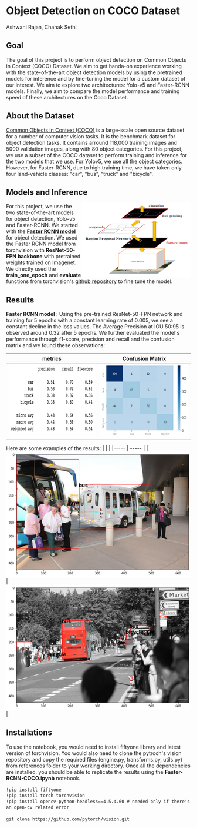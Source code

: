 
# Object Detection on COCO Dataset

Ashwani Rajan, Chahak Sethi

## Goal
The goal of this project is to perform object detection on Common Objects in Context (COCO) Dataset. We aim to get handa-on experience working with the state-of-the-art object detection models by using the pretrained models for inference and by fine-tuning the model for a custom dataset of our interest. We aim to explore two architectures: Yolo-v5 and Faster-RCNN models. Finally, we aim to compare the model performance and training speed of these architectures on the Coco Dataset.

## About the Dataset
[Common Objects in Context (COCO)](https://cocodataset.org/#home) is a large-scale open source dataset for a number of computer vision tasks. It is the benchmark dataset for object detection tasks. It contains arround 118,000 training images and 5000 validation images, along with 80 object categories. For this project, we use a subset of the COCO dataset to perform training and inference for the two models that we use. For Yolov5, we use all the object categories. However, for Faster-RCNN, due to high training time, we have taken only four land-vehicle classes: "car", "bus", "truck" and "bicycle".

## Models and Inference

<img style="float: right; size: 100px" src="./Images/faster-RCNN.png" width="300" height="200">

For this project, we use the two state-of-the-art models for object detection, Yolo-v5 and Faster-RCNN. We started with the [**Faster RCNN model**](https://arxiv.org/abs/1506.01497) for object detection. We used the Faster RCNN model from torchvision with **ResNet-50-FPN backbone** with pretrained weights trained on Imagenet. We directly used the **train_one_epoch** and **evaluate** functions from torchvision's [github repository](https://github.com/pytorch/vision.git) to fine tune the model.

<Yolo>

## Results

**Faster RCNN model** : Using the pre-trained ResNet-50-FPN network and training for 5 epochs with a constant learning rate of 0.005, we see a constant decline in the loss values. The Average Precision at IOU 50:95 is observed around 0.32 after 5 epochs. We further evaluated the model's performance through f1-score, precision and recall and the confusion matrix and we found these observations:

| metrics | Confusion Matrix |
| ------- | ---------------- | 
| <img src="./Images/metrics.jpg" width="300" height="200"> | <img src="./Images/Cmat2.png" width="300" height="200"> |

Here are some examples of the results:
|  |  |
|----- | ----- |
|<img src="./Images/ex1.png"> | <img src="./Images/ex2.png">|

<Yolo>

## Installations

To use the notebook, you would need to install fiftyone library and latest version of torchvision. Yoo would also need to clone the pytroch's vision repository and copy the required files (engine.py, transforms.py, utils.py) from references folder to your working directory. Once all the dependencies are installed, you should be able to replicate the results using the **Faster-RCNN-COCO.ipynb** notebook. 

```console 
!pip install fiftyone
!pip install torch torchvision
!pip install opencv-python-headless==4.5.4.60 # needed only if there's an open-cv related error 

git clone https://github.com/pytorch/vision.git
```
